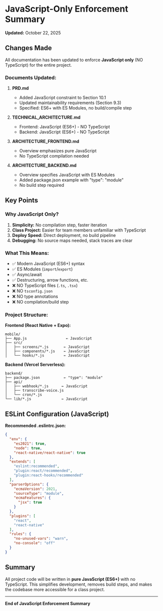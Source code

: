 # JavaScript-Only Enforcement Summary

**Updated:** October 22, 2025

## Changes Made

All documentation has been updated to enforce **JavaScript only** (NO TypeScript) for the entire project.

### Documents Updated:

1. **PRD.md**
   - Added JavaScript constraint to Section 10.1
   - Updated maintainability requirements (Section 9.3)
   - Specified: ES6+ with ES Modules, no build/compile step

2. **TECHNICAL_ARCHITECTURE.md**
   - Frontend: JavaScript (ES6+) - NO TypeScript
   - Backend: JavaScript (ES6+) - NO TypeScript

3. **ARCHITECTURE_FRONTEND.md**
   - Overview emphasizes pure JavaScript
   - No TypeScript compilation needed

4. **ARCHITECTURE_BACKEND.md**
   - Overview specifies JavaScript with ES Modules
   - Added package.json example with "type": "module"
   - No build step required

## Key Points

### Why JavaScript Only?

1. **Simplicity:** No compilation step, faster iteration
2. **Class Project:** Easier for team members unfamiliar with TypeScript
3. **Deploy Speed:** Direct deployment, no build pipeline
4. **Debugging:** No source maps needed, stack traces are clear

### What This Means:

- ✅ Modern JavaScript (ES6+) syntax
- ✅ ES Modules (`import`/`export`)
- ✅ Async/await
- ✅ Destructuring, arrow functions, etc.
- ❌ NO TypeScript files (`.ts`, `.tsx`)
- ❌ NO `tsconfig.json`
- ❌ NO type annotations
- ❌ NO compilation/build step

### Project Structure:

**Frontend (React Native + Expo):**
```
mobile/
├── App.js                  ← JavaScript
├── src/
│   ├── screens/*.js       ← JavaScript
│   ├── components/*.js    ← JavaScript
│   └── hooks/*.js         ← JavaScript
```

**Backend (Vercel Serverless):**
```
backend/
├── package.json           ← "type": "module"
├── api/
│   ├── webhook/*.js      ← JavaScript
│   ├── transcribe-voice.js
│   └── cron/*.js
└── lib/*.js              ← JavaScript
```

## ESLint Configuration (JavaScript)

**Recommended .eslintrc.json:**
```json
{
  "env": {
    "es2021": true,
    "node": true,
    "react-native/react-native": true
  },
  "extends": [
    "eslint:recommended",
    "plugin:react/recommended",
    "plugin:react-hooks/recommended"
  ],
  "parserOptions": {
    "ecmaVersion": 2021,
    "sourceType": "module",
    "ecmaFeatures": {
      "jsx": true
    }
  },
  "plugins": [
    "react",
    "react-native"
  ],
  "rules": {
    "no-unused-vars": "warn",
    "no-console": "off"
  }
}
```

## Summary

All project code will be written in **pure JavaScript (ES6+)** with no TypeScript. This simplifies development, removes build steps, and makes the codebase more accessible for a class project.

---

**End of JavaScript Enforcement Summary**
